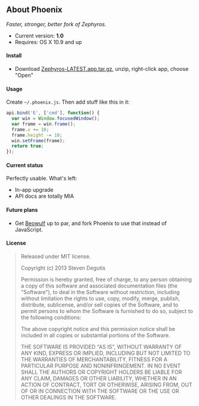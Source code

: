 ## About Phoenix

*Faster, stronger, better fork of Zephyros.*

* Current version: **1.0**
* Requires: OS X 10.9 and up

#### Install

* Download [Zephyros-LATEST.app.tar.gz](https://raw.github.com/sdegutis/zephyros/master/Builds/Zephyros-LATEST.app.tar.gz), unzip, right-click app, choose "Open"

#### Usage

Create `~/.phoenix.js`. Then add stuff like this in it:

```javascript
api.bind('E', ['cmd'], function() {
  var win = Window.focusedWindow();
  var frame = win.frame();
  frame.x += 10;
  frame.height -= 10;
  win.setFrame(frame);
  return true;
});
```

#### Current status

Perfectly usable. What's left:

- In-app upgrade
- API docs are totally MIA

#### Future plans

- Get [Beowulf](https://github.com/sdegutis/beowulf) up to par, and fork Phoenix to use that instead of JavaScript.

#### License

> Released under MIT license.
>
> Copyright (c) 2013 Steven Degutis
>
> Permission is hereby granted, free of charge, to any person obtaining a copy
> of this software and associated documentation files (the "Software"), to deal
> in the Software without restriction, including without limitation the rights
> to use, copy, modify, merge, publish, distribute, sublicense, and/or sell
> copies of the Software, and to permit persons to whom the Software is
> furnished to do so, subject to the following conditions:
>
> The above copyright notice and this permission notice shall be included in
> all copies or substantial portions of the Software.
>
> THE SOFTWARE IS PROVIDED "AS IS", WITHOUT WARRANTY OF ANY KIND, EXPRESS OR
> IMPLIED, INCLUDING BUT NOT LIMITED TO THE WARRANTIES OF MERCHANTABILITY,
> FITNESS FOR A PARTICULAR PURPOSE AND NONINFRINGEMENT. IN NO EVENT SHALL THE
> AUTHORS OR COPYRIGHT HOLDERS BE LIABLE FOR ANY CLAIM, DAMAGES OR OTHER
> LIABILITY, WHETHER IN AN ACTION OF CONTRACT, TORT OR OTHERWISE, ARISING FROM,
> OUT OF OR IN CONNECTION WITH THE SOFTWARE OR THE USE OR OTHER DEALINGS IN
> THE SOFTWARE.
